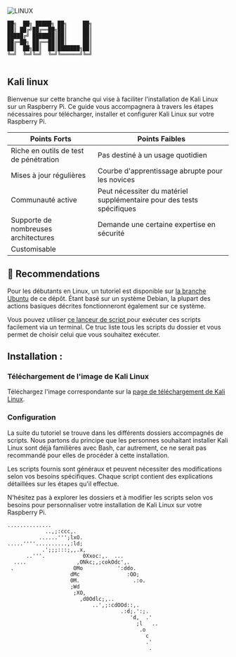 ![LINUX](https://img.shields.io/badge/LINUX-yellow)

```
██╗  ██╗ █████╗ ██╗     ██╗
██║ ██╔╝██╔══██╗██║     ██║
█████╔╝ ███████║██║     ██║
██╔═██╗ ██╔══██║██║     ██║
██║  ██╗██║  ██║███████╗██║ 
╚═╝  ╚═╝╚═╝  ╚═╝╚══════╝╚═╝  
                                                                                                        
```

## Kali linux

Bienvenue sur cette branche qui vise à faciliter l'installation de Kali Linux sur un Raspberry Pi. Ce guide vous accompagnera à travers les étapes nécessaires pour télécharger, installer et configurer Kali Linux sur votre Raspberry Pi.

| Points Forts             | Points Faibles             |
|--------------------------|----------------------------|
| Riche en outils de test de pénétration | Pas destiné à un usage quotidien |
| Mises à jour régulières  | Courbe d'apprentissage abrupte pour les novices |
| Communauté active       | Peut nécessiter du matériel supplémentaire pour des tests spécifiques |
| Supporte de nombreuses architectures | Demande une certaine expertise en sécurité |
| Customisable            |                             |

## 💎 Recommendations

Pour les débutants en Linux, un tutoriel est disponible sur [la branche Ubuntu](https://github.com/SECRET-GUEST/LINUX/tree/Ubuntu) de ce dépôt. Étant basé sur un système Debian, la plupart des actions basiques décrites fonctionneront également sur ce système.

Vous pouvez utiliser [ce lanceur de script ](https://github.com/SECRET-GUEST/tiny-scripts/tree/ALL/linux/launchers/script%20launcher) pour exécuter ces scripts facilement via un terminal. Ce truc liste tous les scripts du dossier et vous permet de choisir celui que vous souhaitez exécuter.


## Installation :

### Téléchargement de l'image de Kali Linux

Téléchargez l'image correspondante sur la [page de téléchargement de Kali Linux](https://www.kali.org/get-kali/#kali-installer-images).

### Configuration

La suite du tutoriel se trouve dans les différents dossiers accompagnés de scripts. Nous partons du principe que les personnes souhaitant installer Kali Linux sont déjà familières avec Bash, car autrement, ce ne serait pas recommandé pour elles de procéder à cette installation.

Les scripts fournis sont généraux et peuvent nécessiter des modifications selon vos besoins spécifiques. Chaque script contient des explications détaillées sur les étapes qu'il effectue.

N'hésitez pas à explorer les dossiers et à modifier les scripts selon vos besoins pour personnaliser votre installation de Kali Linux sur votre Raspberry Pi.


```
..............            
            ..,;:ccc,.        
          ......''';lxO.                          
.....''''..........,:ld;         
           .';;;:::;,,.x,            
      ..'''.            0Xxoc:,.  ...     
  ....                ,ONkc;,;cokOdc',.     
 .                   OMo           ':ddo.   
                    dMc               :OO;      
                    0M.                 .:o.    
                    ;Wd                       
                     ;XO,                  
                       ,d0Odlc;,..           
                           ..',;:cdOOd::,.    
                                    .:d;.':;.   
                                       'd,  .'     
                                         ;l   ..  
                                          .o
                                            c                              
                                            .'                             
                                             .


```
